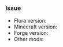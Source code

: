 ### Issue

<!-- What is the issue? Please write the issue below -->







<!-- I highly recommend to attach the crash report if you have one -->

<!-- Please tell me the versions -->

+ Flora version:
+ Minecraft version:
+ Forge version:
+ Other mods:

<!-- Thank you for reporting :) Please enjoy our mods -->